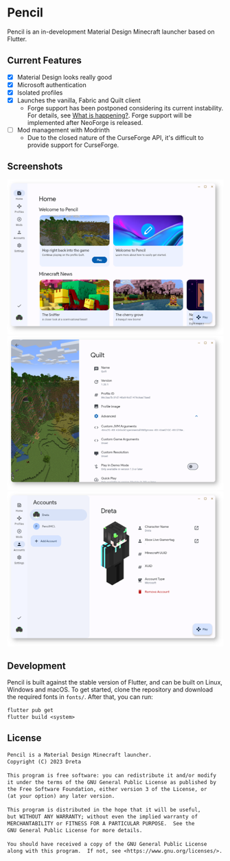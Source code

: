# Pencil

Pencil is an in-development Material Design Minecraft launcher based on Flutter.

## Current Features
* [x] Material Design looks really good
* [x] Microsoft authentication
* [x] Isolated profiles
* [x] Launches the vanilla, Fabric and Quilt client
  * Forge support has been postponed considering its current instability. For details, see [What is happening?](https://neoforged.net/news/theproject/). Forge support will be implemented after NeoForge is released.
* [ ] Mod management with Modrinth
  * Due to the closed nature of the CurseForge API, it's difficult to provide support for CurseForge.

## Screenshots

![Home page](screenshots/img1.png)
![Profile edit page](screenshots/img2.png)
![Account details page](screenshots/img3.png)

## Development

Pencil is built against the stable version of Flutter, and can be built on Linux, Windows and macOS. To get started,
clone the repository and download the required fonts in `fonts/`. After that, you can run:

```
flutter pub get
flutter build <system>
```

## License

```
Pencil is a Material Design Minecraft launcher.
Copyright (C) 2023 Dreta

This program is free software: you can redistribute it and/or modify
it under the terms of the GNU General Public License as published by
the Free Software Foundation, either version 3 of the License, or
(at your option) any later version.

This program is distributed in the hope that it will be useful,
but WITHOUT ANY WARRANTY; without even the implied warranty of
MERCHANTABILITY or FITNESS FOR A PARTICULAR PURPOSE.  See the
GNU General Public License for more details.

You should have received a copy of the GNU General Public License
along with this program.  If not, see <https://www.gnu.org/licenses/>.
```
